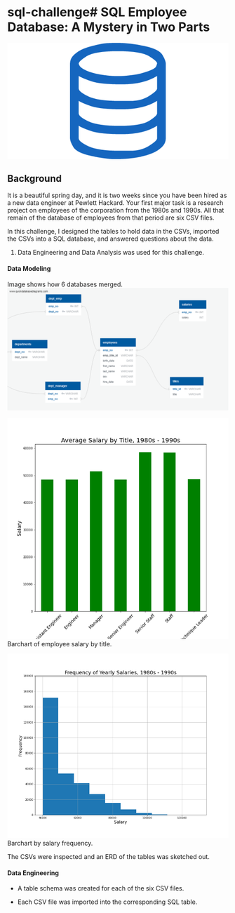 # sql-challenge# SQL  Employee Database: A Mystery in Two Parts

![sql.png](sql.png)

## Background

It is a beautiful spring day, and it is two weeks since you have been hired as a new data engineer at Pewlett Hackard. Your first major task is a research project on employees of the corporation from the 1980s and 1990s. All that remain of the database of employees from that period are six CSV files.

In this challenge, I designed the tables to hold data in the CSVs, imported the CSVs into a SQL database, and answered questions about the data. 

1. Data Engineering and Data Analysis was used for this challenge.

#### Data Modeling

Image shows how 6 databases merged.
![QuickDBD-export.png](EmployeeSQL/QuickDBD-export.png)


![QuickDBD-export.png](EmployeeSQL/average_salary.png)
Barchart of employee salary by title.


![QuickDBD-export.png](EmployeeSQL/salary_frequency.png)
Barchart by salary frequency.

The CSVs were inspected and an ERD of the tables was sketched out. 

#### Data Engineering

* A table schema was created for each of the six CSV files. 

* Each CSV file was imported into the corresponding SQL table.
